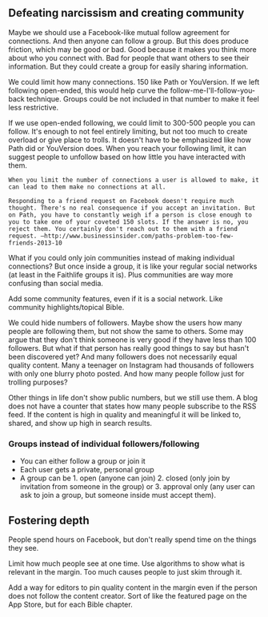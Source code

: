 ## Defeating narcissism and creating community

Maybe we should use a Facebook-like mutual follow agreement for connections. And then anyone can follow a group. But this does produce friction, which may be good or bad. Good because it makes you think more about who you connect with. Bad for people that want others to see their information. But they could create a group for easily sharing information. 

We could limit how many connections. 150 like Path or YouVersion. If we left following open-ended, this would help curve the follow-me-I'll-follow-you-back technique. Groups could be not included in that number to make it feel less restrictive.

If we use open-ended following, we could limit to 300-500 people you can follow. It's enough to not feel entirely limiting, but not too much to create overload or give place to trolls. It doesn't have to be emphasized like how Path did or YouVersion does. When you reach your following limit, it can suggest people to unfollow based on how little you have interacted with them. 

    When you limit the number of connections a user is allowed to make, it can lead to them make no connections at all.

    Responding to a friend request on Facebook doesn't require much thought. There's no real consequence if you accept an invitation. But on Path, you have to constantly weigh if a person is close enough to you to take one of your coveted 150 slots. If the answer is no, you reject them. You certainly don't reach out to them with a friend request. —http://www.businessinsider.com/paths-problem-too-few-friends-2013-10

What if you could only join communities instead of making individual connections? But once inside a group, it is like your regular social networks (at least in the Faithlife groups it is). Plus communities are way more confusing than social media. 

Add some community features, even if it is a social network. Like community highlights/topical Bible.

We could hide numbers of followers. Maybe show the users how many people are following them, but not show the same to others. Some may argue that they don't think someone is very good if they have less than 100 followers. But what if that person has really good things to say but hasn't been discovered yet? And many followers does not necessarily equal quality content. Many a teenager on Instagram had thousands of followers with only one blurry photo posted. And how many people follow just for trolling purposes?

Other things in life don't show public numbers, but we still use them. A blog does not have a counter that states how many people subscribe to the RSS feed. If the content is high in quality and meaningful it will be linked to, shared, and show up high in search results.

### Groups instead of individual followers/following

* You can either follow a group or join it
* Each user gets a private, personal group
* A group can be 1. open (anyone can join) 2. closed (only join by invitation from someone in the group) or 3. approval only (any user can ask to join a group, but someone inside must accept them).

## Fostering depth

People spend hours on Facebook, but don't really spend time on the things they see. 

Limit how much people see at one time. Use algorithms to show what is relevant in the margin. Too much causes people to just skim through it. 

Add a way for editors to pin quality content in the margin even if the person does not follow the content creator. Sort of like the featured page on the App Store, but for each Bible chapter.

